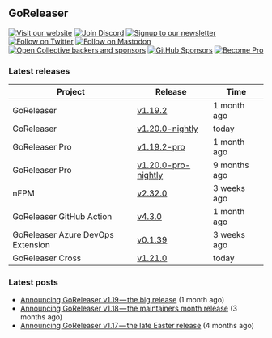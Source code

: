 ## GoReleaser

[![Visit our website](https://img.shields.io/badge/website-4285F4?style=for-the-badge&logo=googlechrome&logoColor=white)](https://goreleaser.com)
[![Join Discord](https://img.shields.io/badge/Discord-5865F2?style=for-the-badge&logo=discord&logoColor=white)](https://discord.gg/RGEBtg8vQ6)
[![Signup to our newsletter](https://img.shields.io/badge/news-E15718?style=for-the-badge&logo=revue&logoColor=white)](https://www.getrevue.co/profile/goreleaser)
[![Follow on Twitter](https://img.shields.io/badge/twitter-1DA1F2?style=for-the-badge&logo=twitter&logoColor=white)](https://twitter.com/goreleaser)
[![Follow on Mastodon](https://img.shields.io/badge/mastodon-6364FF?style=for-the-badge&logo=mastodon&logoColor=white)](https://fosstodon.org/@goreleaser)
[![Open Collective backers and sponsors](https://img.shields.io/opencollective/all/goreleaser?logo=opencollective&style=for-the-badge)](https://opencollective.com/goreleaser)
[![GitHub Sponsors](https://img.shields.io/github/sponsors/caarlos0?logo=github&style=for-the-badge)](https://github.com/sponsors/caarlos0)
[![Become Pro](https://img.shields.io/badge/pro_license-36A9AE?style=for-the-badge&logo=gumroad&logoColor=white)](https://goreleaser.com/pro)

### Latest releases

| Project                           | Release                                                                                         | Time         |
| --------------------------------- | ----------------------------------------------------------------------------------------------- | ------------ |
| GoReleaser                        | [v1.19.2](https://github.com/goreleaser/goreleaser/releases/tag/v1.19.2)                        | 1 month ago  |
| GoReleaser                        | [v1.20.0-nightly](https://github.com/goreleaser/goreleaser/releases/tag/nightly)                | today        |
| GoReleaser Pro                    | [v1.19.2-pro](https://github.com/goreleaser/goreleaser-pro/releases/tag/v1.19.2-pro)            | 1 month ago  |
| GoReleaser Pro                    | [v1.20.0-pro-nightly](https://github.com/goreleaser/goreleaser-pro/releases/tag/nightly)        | 9 months ago |
| nFPM                              | [v2.32.0](https://github.com/goreleaser/nfpm/releases/tag/v2.32.0)                              | 3 weeks ago  |
| GoReleaser GitHub Action          | [v4.3.0](https://github.com/goreleaser/goreleaser-action/releases/tag/v4.3.0)                   | 1 month ago  |
| GoReleaser Azure DevOps Extension | [v0.1.39](https://github.com/goreleaser/goreleaser-azure-devops-extension/releases/tag/v0.1.39) | 3 weeks ago  |
| GoReleaser Cross                  | [v1.21.0](https://github.com/goreleaser/goreleaser-cross/releases/tag/v1.21.0)                  | today        |

### Latest posts

- [Announcing GoReleaser v1.19 — the big release](https://blog.goreleaser.com/announcing-goreleaser-v1-19-the-big-release-b01565c72658?source=rss----17aa0cbd263f---4) (1 month ago)
- [Announcing GoReleaser v1.18 — the maintainers month release](https://blog.goreleaser.com/announcing-goreleaser-v1-18-the-maintainers-month-release-f692091a57ec?source=rss----17aa0cbd263f---4) (3 months ago)
- [Announcing GoReleaser v1.17 — the late Easter release](https://blog.goreleaser.com/announcing-goreleaser-v1-17-the-late-easter-release-2118019b91e3?source=rss----17aa0cbd263f---4) (4 months ago)
